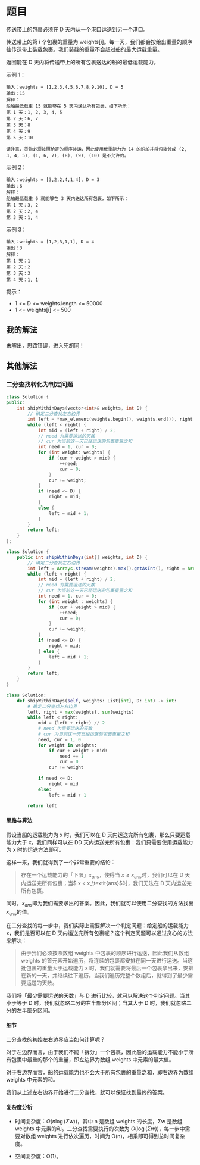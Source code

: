 # 题目

传送带上的包裹必须在 D 天内从一个港口运送到另一个港口。

传送带上的第 i 个包裹的重量为 weights[i]。每一天，我们都会按给出重量的顺序往传送带上装载包裹。我们装载的重量不会超过船的最大运载重量。

返回能在 D 天内将传送带上的所有包裹送达的船的最低运载能力。

示例 1：

```
输入：weights = [1,2,3,4,5,6,7,8,9,10], D = 5
输出：15
解释：
船舶最低载重 15 就能够在 5 天内送达所有包裹，如下所示：
第 1 天：1, 2, 3, 4, 5
第 2 天：6, 7
第 3 天：8
第 4 天：9
第 5 天：10

请注意，货物必须按照给定的顺序装运，因此使用载重能力为 14 的船舶并将包装分成 (2, 3, 4, 5), (1, 6, 7), (8), (9), (10) 是不允许的。
```


 
示例 2：

```
输入：weights = [3,2,2,4,1,4], D = 3
输出：6
解释：
船舶最低载重 6 就能够在 3 天内送达所有包裹，如下所示：
第 1 天：3, 2
第 2 天：2, 4
第 3 天：1, 4
```


示例 3：

```
输入：weights = [1,2,3,1,1], D = 4
输出：3
解释：
第 1 天：1
第 2 天：2
第 3 天：3
第 4 天：1, 1
```


提示：

- 1 <= D <= weights.length <= 50000
- 1 <= weights[i] <= 500

## 我的解法

未解出，思路错误，进入死胡同！

## 其他解法

### 二分查找转化为判定问题

```c++
class Solution {
public:
    int shipWithinDays(vector<int>& weights, int D) {
        // 确定二分查找左右边界
        int left = *max_element(weights.begin(), weights.end()), right = accumulate(weights.begin(), weights.end(), 0);
        while (left < right) {
            int mid = (left + right) / 2;
            // need 为需要运送的天数
            // cur 为当前这一天已经运送的包裹重量之和
            int need = 1, cur = 0;
            for (int weight: weights) {
                if (cur + weight > mid) {
                    ++need;
                    cur = 0;
                }
                cur += weight;
            }
            if (need <= D) {
                right = mid;
            }
            else {
                left = mid + 1;
            }
        }
        return left;
    }
};
```

```java
class Solution {
    public int shipWithinDays(int[] weights, int D) {
        // 确定二分查找左右边界
        int left = Arrays.stream(weights).max().getAsInt(), right = Arrays.stream(weights).sum();
        while (left < right) {
            int mid = (left + right) / 2;
            // need 为需要运送的天数
            // cur 为当前这一天已经运送的包裹重量之和
            int need = 1, cur = 0;
            for (int weight : weights) {
                if (cur + weight > mid) {
                    ++need;
                    cur = 0;
                }
                cur += weight;
            }
            if (need <= D) {
                right = mid;
            } else {
                left = mid + 1;
            }
        }
        return left;
    }
}
```

```python
class Solution:
    def shipWithinDays(self, weights: List[int], D: int) -> int:
        # 确定二分查找左右边界
        left, right = max(weights), sum(weights)
        while left < right:
            mid = (left + right) // 2
            # need 为需要运送的天数
            # cur 为当前这一天已经运送的包裹重量之和
            need, cur = 1, 0
            for weight in weights:
                if cur + weight > mid:
                    need += 1
                    cur = 0
                cur += weight
            
            if need <= D:
                right = mid
            else:
                left = mid + 1
        
        return left
```

#### 思路与算法

假设当船的运载能力为 x 时，我们可以在 D 天内运送完所有包裹，那么只要运载能力大于 x，我们同样可以在 DD 天内运送完所有包裹：我们只需要使用运载能力为 x 时的运送方法即可。

这样一来，我们就得到了一个非常重要的结论：

> 存在一个运载能力的「下限」$x_\textit{ans}$，使得当 $x \geq x_\textit{ans}$时，我们可以在 D 天内运送完所有包裹；当$ x < x_\textit{ans}$时，我们无法在 D 天内运送完所有包裹。
>

同时，$x_\textit{ans}$即为我们需要求出的答案。因此，我们就可以使用二分查找的方法找出 $x_\textit{ans}$的值。

在二分查找的每一步中，我们实际上需要解决一个判定问题：给定船的运载能力 x，我们是否可以在 D 天内运送完所有包裹呢？这个判定问题可以通过贪心的方法来解决：

> 由于我们必须按照数组 weights 中包裹的顺序进行运送，因此我们从数组 weights 的首元素开始遍历，将连续的包裹都安排在同一天进行运送。当这批包裹的重量大于运载能力 x 时，我们就需要将最后一个包裹拿出来，安排在新的一天，并继续往下遍历。当我们遍历完整个数组后，就得到了最少需要运送的天数。
>

我们将「最少需要运送的天数」与 D 进行比较，就可以解决这个判定问题。当其小于等于 D 时，我们就忽略二分的右半部分区间；当其大于 D 时，我们就忽略二分的左半部分区间。

#### 细节

二分查找的初始左右边界应当如何计算呢？

对于左边界而言，由于我们不能「拆分」一个包裹，因此船的运载能力不能小于所有包裹中最重的那个的重量，即左边界为数组 weights 中元素的最大值。

对于右边界而言，船的运载能力也不会大于所有包裹的重量之和，即右边界为数组 weights 中元素的和。

我们从上述左右边界开始进行二分查找，就可以保证找到最终的答案。

#### 复杂度分析

- 时间复杂度：$O\big(n\log(\Sigma w)\big)$，其中 n 是数组 weights 的长度，Σw 是数组weights 中元素的和。二分查找需要执行的次数为 $O(\log(\Sigma w))$，每一步中需要对数组 weights 进行依次遍历，时间为 O(n)，相乘即可得到总时间复杂度。

- 空间复杂度：O(1)。


